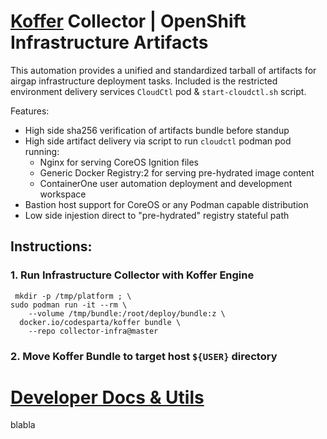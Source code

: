 # [Koffer](https://github.com/containercraft/Koffer) Collector | OpenShift Infrastructure Artifacts
This automation provides a unified and standardized tarball of artifacts for
airgap infrastructure deployment tasks. Included is the restricted environment
delivery services `CloudCtl` pod & `start-cloudctl.sh` script.

Features:
  - High side sha256 verification of artifacts bundle before standup
  - High side artifact delivery via script to run `cloudctl` podman pod running:
    - Nginx for serving CoreOS Ignition files
    - Generic Docker Registry:2 for serving pre-hydrated image content
    - ContainerOne user automation deployment and development workspace
  - Bastion host support for CoreOS or any Podman capable distribution
  - Low side injestion direct to "pre-hydrated" registry stateful path

## Instructions:
### 1. Run Infrastructure Collector with Koffer Engine
```
 mkdir -p /tmp/platform ; \
sudo podman run -it --rm \
    --volume /tmp/bundle:/root/deploy/bundle:z \
  docker.io/codesparta/koffer bundle \
    --repo collector-infra@master

```
### 2. Move Koffer Bundle to target host `${USER}` directory
# [Developer Docs & Utils](./dev)
blabla
